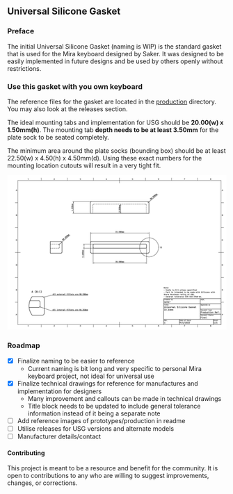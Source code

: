 ## Universal Silicone Gasket

### Preface
The initial Universal Silicone Gasket (naming is WIP) is the standard gasket that is used for the Mira keyboard designed by Saker. It was designed to be easily implemented in future designs and be used by others openly without restrictions. 

### Use this gasket with you own keyboard
The reference files for the gasket are located in the [production](./production/) directory. You may also look at the releases section.

The ideal mounting tabs and implementation for USG should be **20.00(w) x 1.50mm(h)**. The mounting tab **depth needs to be at least 3.50mm** for the plate sock to be seated completely. 

The minimum area around the plate socks (bounding box) should be at least 22.50(w) x 4.50(h) x 4.50mm(d). Using these exact numbers for the mounting location cutouts will result in a very tight fit.

![SAKER MIRA PLATE SOCK REFERENCE 01](./misc/universal_silicone_gasket_technical_reference.png)

### Roadmap
* [X] Finalize naming to be easier to reference
    - Current naming is bit long and very specific to personal Mira keyboard project, not ideal for universal use
* [X] Finalize technical drawings for reference for manufactures and implementation for designers
    - Many improvement and callouts can be made in technical drawings
    - Title block needs to be updated to include general tolerance information instead of it being a separate note
* [ ] Add reference images of prototypes/production in readme
* [ ] Utilise releases for USG versions and alternate models
* [ ] Manufacturer details/contact

#### Contributing
This project is meant to be a resource and benefit for the community. It is open to contributions to any who are willing to suggest improvements, changes, or corrections.